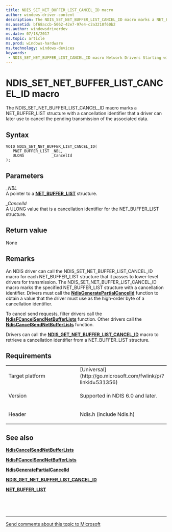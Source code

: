 ```yaml
---
title: NDIS_SET_NET_BUFFER_LIST_CANCEL_ID macro
author: windows-driver-content
description: The NDIS_SET_NET_BUFFER_LIST_CANCEL_ID macro marks a NET_BUFFER_LIST structure with a cancellation identifier that a driver can later use to cancel the pending transmission of the associated data.
ms.assetid: bf68accb-5062-42e7-97e4-c2a3210f60b2
ms.author: windowsdriverdev 
ms.date: 07/18/2017 
ms.topic: article 
ms.prod: windows-hardware 
ms.technology: windows-devices 
keywords:
 - NDIS_SET_NET_BUFFER_LIST_CANCEL_ID macro Network Drivers Starting with Windows Vista
---
```


# NDIS\_SET\_NET\_BUFFER\_LIST\_CANCEL\_ID macro


The NDIS\_SET\_NET\_BUFFER\_LIST\_CANCEL\_ID macro marks a NET\_BUFFER\_LIST structure with a cancellation identifier that a driver can later use to cancel the pending transmission of the associated data.

Syntax
------

```ManagedCPlusPlus
VOID NDIS_SET_NET_BUFFER_LIST_CANCEL_ID(
   PNET_BUFFER_LIST _NBL,
   ULONG            _CancelId
);
```

Parameters
----------

*\_NBL*   
A pointer to a [**NET\_BUFFER\_LIST**](https://msdn.microsoft.com/library/windows/hardware/ff568388) structure.

*\_CancelId*   
A ULONG value that is a cancellation identifier for the NET\_BUFFER\_LIST structure.

Return value
------------

None

Remarks
-------

An NDIS driver can call the NDIS\_SET\_NET\_BUFFER\_LIST\_CANCEL\_ID macro for each NET\_BUFFER\_LIST structure that it passes to lower-level drivers for transmission. The NDIS\_SET\_NET\_BUFFER\_LIST\_CANCEL\_ID macro marks the specified NET\_BUFFER\_LIST structure with a cancellation identifier. Drivers must call the [**NdisGeneratePartialCancelId**](https://msdn.microsoft.com/library/windows/hardware/ff562623) function to obtain a value that the driver must use as the high-order byte of a cancellation identifier.

To cancel send requests, filter drivers call the [**NdisFCancelSendNetBufferLists**](https://msdn.microsoft.com/library/windows/hardware/ff561794) function. Other drivers call the [**NdisCancelSendNetBufferLists**](https://msdn.microsoft.com/library/windows/hardware/ff561623) function.

Drivers can call the [**NDIS\_GET\_NET\_BUFFER\_LIST\_CANCEL\_ID**](ndis-get-net-buffer-list-cancel-id.md) macro to retrieve a cancellation identifier from a NET\_BUFFER\_LIST structure.

Requirements
------------

<table>
<colgroup>
<col width="50%" />
<col width="50%" />
</colgroup>
<tbody>
<tr class="odd">
<td><p>Target platform</p></td>
<td>[Universal](http://go.microsoft.com/fwlink/p/?linkid=531356)</td>
</tr>
<tr class="even">
<td><p>Version</p></td>
<td><p>Supported in NDIS 6.0 and later.</p></td>
</tr>
<tr class="odd">
<td><p>Header</p></td>
<td>Ndis.h (include Ndis.h)</td>
</tr>
</tbody>
</table>

## See also


[**NdisCancelSendNetBufferLists**](https://msdn.microsoft.com/library/windows/hardware/ff561623)

[**NdisFCancelSendNetBufferLists**](https://msdn.microsoft.com/library/windows/hardware/ff561794)

[**NdisGeneratePartialCancelId**](https://msdn.microsoft.com/library/windows/hardware/ff562623)

[**NDIS\_GET\_NET\_BUFFER\_LIST\_CANCEL\_ID**](ndis-get-net-buffer-list-cancel-id.md)

[**NET\_BUFFER\_LIST**](https://msdn.microsoft.com/library/windows/hardware/ff568388)

 

 


--------------------
[Send comments about this topic to Microsoft](mailto:wsddocfb@microsoft.com?subject=Documentation%20feedback%20%5Bnetvista\netvista%5D:%20NDIS_SET_NET_BUFFER_LIST_CANCEL_ID%20macro%20%20RELEASE:%20%287/10/2017%29&body=%0A%0APRIVACY%20STATEMENT%0A%0AWe%20use%20your%20feedback%20to%20improve%20the%20documentation.%20We%20don't%20use%20your%20email%20address%20for%20any%20other%20purpose,%20and%20we'll%20remove%20your%20email%20address%20from%20our%20system%20after%20the%20issue%20that%20you're%20reporting%20is%20fixed.%20While%20we're%20working%20to%20fix%20this%20issue,%20we%20might%20send%20you%20an%20email%20message%20to%20ask%20for%20more%20info.%20Later,%20we%20might%20also%20send%20you%20an%20email%20message%20to%20let%20you%20know%20that%20we've%20addressed%20your%20feedback.%0A%0AFor%20more%20info%20about%20Microsoft's%20privacy%20policy,%20see%20http://privacy.microsoft.com/default.aspx. "Send comments about this topic to Microsoft")


